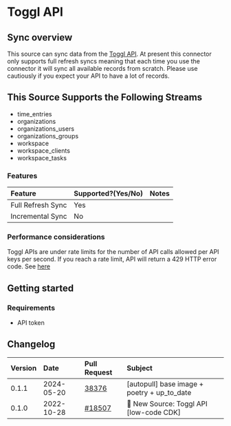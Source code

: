 # Toggl API

## Sync overview

This source can sync data from the [Toggl API](https://developers.track.toggl.com/docs/). At present this connector only supports full refresh syncs meaning that each time you use the connector it will sync all available records from scratch. Please use cautiously if you expect your API to have a lot of records.

## This Source Supports the Following Streams

- time_entries
- organizations
- organizations_users
- organizations_groups
- workspace
- workspace_clients
- workspace_tasks

### Features

| Feature           | Supported?\(Yes/No\) | Notes |
| :---------------- | :------------------- | :---- |
| Full Refresh Sync | Yes                  |       |
| Incremental Sync  | No                   |       |

### Performance considerations

Toggl APIs are under rate limits for the number of API calls allowed per API keys per second. If you reach a rate limit, API will return a 429 HTTP error code. See [here](https://developers.track.toggl.com/docs/#the-api-format)

## Getting started

### Requirements

- API token

## Changelog

| Version | Date       | Pull Request                                              | Subject                                 |
| :------ | :--------- | :-------------------------------------------------------- | :-------------------------------------- |
| 0.1.1 | 2024-05-20 | [38376](https://github.com/airbytehq/airbyte/pull/38376) | [autopull] base image + poetry + up_to_date |
| 0.1.0   | 2022-10-28 | [#18507](https://github.com/airbytehq/airbyte/pull/18507) | 🎉 New Source: Toggl API [low-code CDK] |
